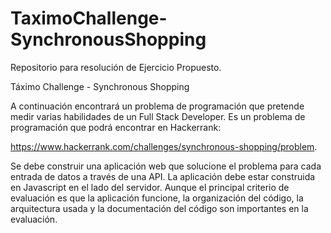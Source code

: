# TaximoChallenge-SynchronousShopping
Repositorio para resolución de Ejercicio Propuesto.

Táximo Challenge - Synchronous Shopping

A continuación encontrará un problema de programación que pretende medir varias habilidades 
de un Full Stack Developer. Es un problema de programación que podrá encontrar en Hackerrank:

https://www.hackerrank.com/challenges/synchronous-shopping/problem.

Se debe construir una aplicación web que solucione el problema para cada entrada de datos a 
través de una API. La aplicación debe estar construida en Javascript en el lado del servidor.
Aunque el principal criterio de evaluación es que la aplicación funcione, la organización del 
código, la arquitectura usada y la documentación del código son importantes en la evaluación.
